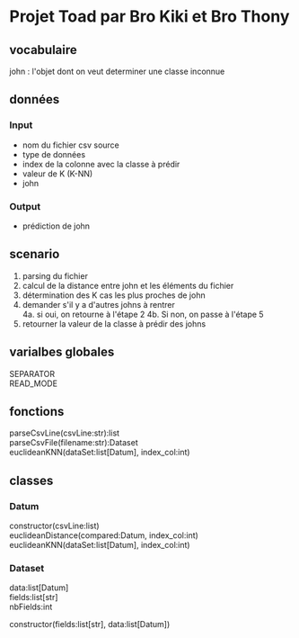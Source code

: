 Projet Toad par Bro Kiki et Bro Thony
=====================================

## vocabulaire

john : l'objet dont on veut determiner une classe inconnue

## données

### Input
- nom du fichier csv source
- type de données
- index de la colonne avec la classe à prédir
- valeur de K (K-NN)
- john

### Output
- prédiction de john

## scenario

1. parsing du fichier
2. calcul de la distance entre john et les éléments du fichier
3. détermination des K cas les plus proches de john
4. demander s'il y a d'autres johns à rentrer  
   4a. si oui, on retourne à l'étape 2
   4b. Si non, on passe à l'étape 5
5. retourner la valeur de la classe à prédir des johns

## varialbes globales
SEPARATOR  
READ_MODE

## fonctions
parseCsvLine(csvLine:str):list  
parseCsvFile(filename:str):Dataset  
euclideanKNN(dataSet:list[Datum], index_col:int)  

## classes

### Datum
constructor(csvLine:list)  
euclideanDistance(compared:Datum, index_col:int)  
euclideanKNN(dataSet:list[Datum], index_col:int)  

### Dataset

data:list[Datum]  
fields:list[str]  
nbFields:int  

constructor(fields:list[str], data:list[Datum])  


